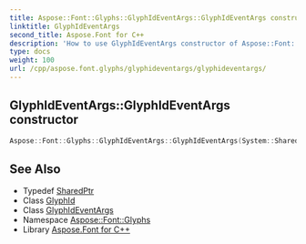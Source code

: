 ```yaml
---
title: Aspose::Font::Glyphs::GlyphIdEventArgs::GlyphIdEventArgs constructor
linktitle: GlyphIdEventArgs
second_title: Aspose.Font for C++
description: 'How to use GlyphIdEventArgs constructor of Aspose::Font::Glyphs::GlyphIdEventArgs class in C++.'
type: docs
weight: 100
url: /cpp/aspose.font.glyphs/glyphideventargs/glyphideventargs/
---
```

## GlyphIdEventArgs::GlyphIdEventArgs constructor




```cpp
Aspose::Font::Glyphs::GlyphIdEventArgs::GlyphIdEventArgs(System::SharedPtr<Aspose::Font::Glyphs::GlyphId> glyphId)
```

## See Also

* Typedef [SharedPtr](../../../system/sharedptr/)
* Class [GlyphId](../../glyphid/)
* Class [GlyphIdEventArgs](../)
* Namespace [Aspose::Font::Glyphs](../../)
* Library [Aspose.Font for C++](../../../)
